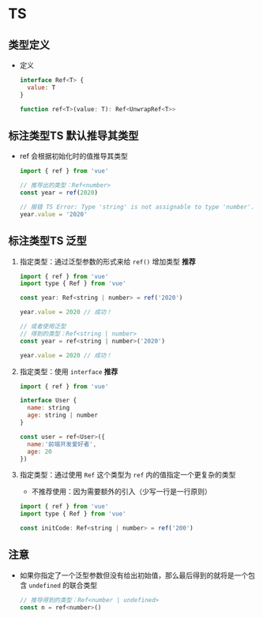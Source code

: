 # TS

## 类型定义

+ 定义

  ```js
  interface Ref<T> {
    value: T
  }

  function ref<T>(value: T): Ref<UnwrapRef<T>>
  ```

## 标注类型TS 默认推导其类型

+ ref 会根据初始化时的值推导其类型

  ```js
  import { ref } from 'vue'

  // 推导出的类型：Ref<number>
  const year = ref(2020)

  // 报错 TS Error: Type 'string' is not assignable to type 'number'.
  year.value = '2020'
  ```

## 标注类型TS 泛型

1. 指定类型：通过泛型参数的形式来给 `ref()` 增加类型 **推荐**

    ```js
    import { ref } from 'vue'
    import type { Ref } from 'vue'

    const year: Ref<string | number> = ref('2020')

    year.value = 2020 // 成功！
    ```

    ```js
    // 或者使用泛型
    // 得到的类型：Ref<string | number>
    const year = ref<string | number>('2020')

    year.value = 2020 // 成功！
    ```

2. 指定类型：使用 `interface` **推荐**

    ```js
    import { ref } from 'vue'

    interface User {
      name: string
      age: string | number
    }

    const user = ref<User>({
      name:'前端开发爱好者',
      age: 20
    })
    ```

3. 指定类型：通过使用 `Ref` 这个类型为 `ref` 内的值指定一个更复杂的类型

    + 不推荐使用：因为需要额外的引入（少写一行是一行原则）

    ```js
    import { ref } from 'vue'
    import type { Ref } from 'vue'

    const initCode: Ref<string | number> = ref('200')
    ```

## 注意

+ 如果你指定了一个泛型参数但没有给出初始值，那么最后得到的就将是一个包含 `undefined` 的联合类型

  ```js
  // 推导得到的类型：Ref<number | undefined>
  const n = ref<number>()
  ```
